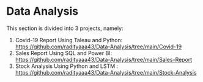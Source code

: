 # Data Analysis

This section is divided into 3 projects, namely:
1. Covid-19 Report Using Taleau and Python: https://github.com/radityaaa43/Data-Analysis/tree/main/Covid-19
2. Sales Report Using SQL and Power BI: https://github.com/radityaaa43/Data-Analysis/tree/main/Sales-Report
3. Stock Analysis Using Python and LSTM : https://github.com/radityaaa43/Data-Analysis/tree/main/Stock-Analysis
